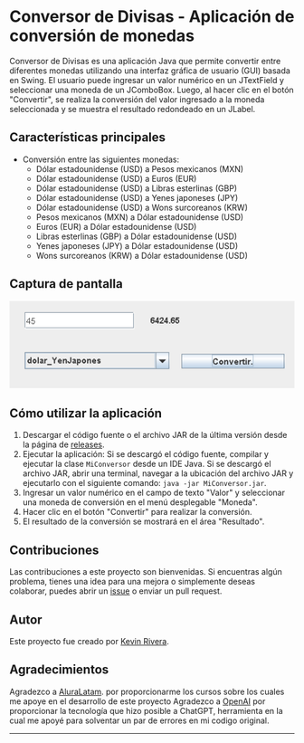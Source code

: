 # Conversor de Divisas - Aplicación de conversión de monedas

Conversor de Divisas es una aplicación Java que permite convertir entre diferentes monedas utilizando una interfaz gráfica de usuario (GUI) basada en Swing. El usuario puede ingresar un valor numérico en un JTextField y seleccionar una moneda de un JComboBox. Luego, al hacer clic en el botón "Convertir", se realiza la conversión del valor ingresado a la moneda seleccionada y se muestra el resultado redondeado en un JLabel.

## Características principales

- Conversión entre las siguientes monedas:
  - Dólar estadounidense (USD) a Pesos mexicanos (MXN)
  - Dólar estadounidense (USD) a Euros (EUR)
  - Dólar estadounidense (USD) a Libras esterlinas (GBP)
  - Dólar estadounidense (USD) a Yenes japoneses (JPY)
  - Dólar estadounidense (USD) a Wons surcoreanos (KRW)
  - Pesos mexicanos (MXN) a Dólar estadounidense (USD)
  - Euros (EUR) a Dólar estadounidense (USD)
  - Libras esterlinas (GBP) a Dólar estadounidense (USD)
  - Yenes japoneses (JPY) a Dólar estadounidense (USD)
  - Wons surcoreanos (KRW) a Dólar estadounidense (USD)

## Captura de pantalla

![Screenshot](https://github.com/keriz-rh/ConversorDivisas_Java/blob/main/conversor.png)

## Cómo utilizar la aplicación

1. Descargar el código fuente o el archivo JAR de la última versión desde la página de [releases](https://github.com/keriz-rh/ConversorDivisas_Java).
2. Ejecutar la aplicación: Si se descargó el código fuente, compilar y ejecutar la clase `MiConversor` desde un IDE Java. Si se descargó el archivo JAR, abrir una terminal, navegar a la ubicación del archivo JAR y ejecutarlo con el siguiente comando: `java -jar MiConversor.jar`.
3. Ingresar un valor numérico en el campo de texto "Valor" y seleccionar una moneda de conversión en el menú desplegable "Moneda".
4. Hacer clic en el botón "Convertir" para realizar la conversión.
5. El resultado de la conversión se mostrará en el área "Resultado".

## Contribuciones

Las contribuciones a este proyecto son bienvenidas. Si encuentras algún problema, tienes una idea para una mejora o simplemente deseas colaborar, puedes abrir un [issue](https://github.com/tu-usuario/miconversor/issues) o enviar un pull request.

## Autor

Este proyecto fue creado por [Kevin Rivera](https://github.com/keriz-rh).

## Agradecimientos

Agradezco a [AluraLatam](https://app.aluracursos.com). por proporcionarme los cursos sobre los cuales me apoye en el desarrollo de este proyecto
Agradezco a [OpenAI](https://openai.com) por proporcionar la tecnología que hizo posible a ChatGPT, herramienta en la cual me apoyé para solventar un par de errores en mi codigo original.

---

